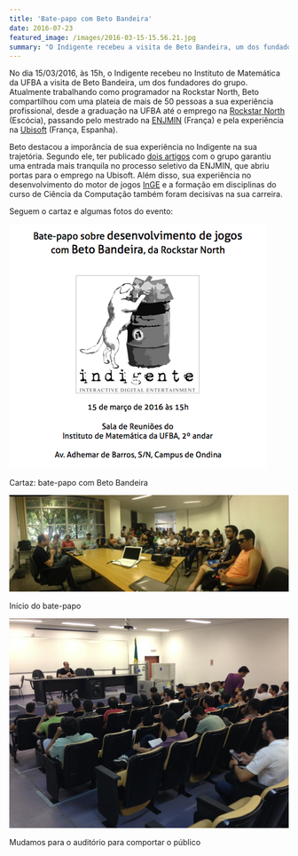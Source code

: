 ```yaml
---
title: 'Bate-papo com Beto Bandeira'
date: 2016-07-23
featured_image: /images/2016-03-15-15.56.21.jpg
summary: "O Indigente recebeu a visita de Beto Bandeira, um dos fundadores do grupo, para um bate-papo informal sobre sua experiência e carreira no mercado de desenvolvimento de jogos em empresas consagradas, como a Ubisoft e a Rockstar North."
---
```


No dia 15/03/2016, às 15h, o Indigente recebeu no Instituto de Matemática da UFBA a visita de Beto Bandeira, um dos fundadores do grupo. Atualmente trabalhando como programador na Rockstar North, Beto compartilhou com uma plateia de mais de 50 pessoas a sua experiência profissional, desde a graduação na UFBA até o emprego na [Rockstar North](http://www.rockstarnorth.com/) (Escócia), passando pelo mestrado na [ENJMIN](http://www.enjmin.fr/) (França) e pela experiência na [Ubisoft](https://www.ubisoft.com/) (França, Espanha).

Beto destacou a imporância de sua experiência no Indigente na sua trajetória. Segundo ele, ter publicado [dois artigos](/publicacoes) com o grupo garantiu uma entrada mais tranquila no processo seletivo da ENJMIN, que abriu portas para o emprego na Ubisoft. Além disso, sua experiência no desenvolvimento do motor de jogos [InGE](/projetos/inge) e a formação em disciplinas do curso de Ciência da Computação também foram decisivas na sua carreira.

Seguem o cartaz e algumas fotos do evento:

![Cartaz: bate-papo com Beto Bandeira](/images/cartaz-bate-papo-com-beto.png)

Cartaz: bate-papo com Beto Bandeira

![Início do bate-papo](/images/2016-03-15-15.24.24.jpg)

Início do bate-papo

![Mudamos para o auditório para comportar o público](/images/2016-03-15-15.56.21.jpg)

Mudamos para o auditório para comportar o público
